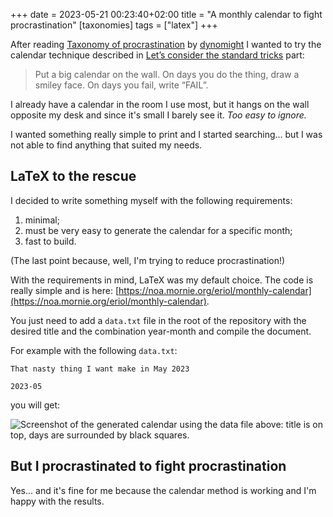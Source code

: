 +++
date = 2023-05-21 00:23:40+02:00
title = "A monthly calendar to fight procrastination"
[taxonomies]
tags = ["latex"]
+++

After reading [Taxonomy of procrastination](https://dynomight.net/procrastination/)
by [dynomight](https://dynomight.net/about/) I wanted to try the calendar
technique described in [Let’s consider the standard tricks](https://dynomight.net/procrastination/#lets-consider-the-standard-tricks)
part:

> Put a big calendar on the wall. On days you do the thing, draw a smiley face. On days you fail, write “FAIL”.

I already have a calendar in the room I use most, but it hangs on the wall
opposite my desk and since it's small I barely see it. _Too easy to ignore._

I wanted something really simple to print and I started searching... but I was
not able to find anything that suited my needs.

## LaTeX to the rescue

I decided to write something myself with the following requirements:

1. minimal;
2. must be very easy to generate the calendar for a specific month;
3. fast to build.

(The last point because, well, I'm trying to reduce procrastination!)

With the requirements in mind, LaTeX was my default choice. The code is really
simple and is here: [https://noa.mornie.org/eriol/monthly-calendar](https://noa.mornie.org/eriol/monthly-calendar).

You just need to add a `data.txt` file in the root of the repository with the
desired title and the combination year-month and compile the document.

For example with the following `data.txt`:
```
That nasty thing I want make in May 2023

2023-05
```
you will get:

![Screenshot of the generated calendar using the data file above: title is
on top, days are surrounded by black squares.](https://noa.mornie.org/eriol/monthly-calendar/media/branch/main/screenshot.png)

## But I procrastinated to fight procrastination

Yes... and it's fine for me because the calendar method is working and I'm happy
with the results.
